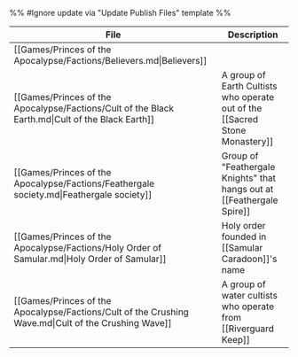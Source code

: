 %% #Ignore update via "Update Publish Files" template %% 

| File                                                                                                 | Description                                                                 |
| ---------------------------------------------------------------------------------------------------- | --------------------------------------------------------------------------- |
| [[Games/Princes of the Apocalypse/Factions/Believers.md\|Believers]]                                 |                                                                             |
| [[Games/Princes of the Apocalypse/Factions/Cult of the Black Earth.md\|Cult of the Black Earth]]     | A group of Earth Cultists who operate out of the [[Sacred Stone Monastery]] |
| [[Games/Princes of the Apocalypse/Factions/Feathergale society.md\|Feathergale society]]             | Group of "Feathergale Knights" that hangs out at [[Feathergale Spire]]      |
| [[Games/Princes of the Apocalypse/Factions/Holy Order of Samular.md\|Holy Order of Samular]]         | Holy order founded in [[Samular Caradoon]]'s name                           |
| [[Games/Princes of the Apocalypse/Factions/Cult of the Crushing Wave.md\|Cult of the Crushing Wave]] | A group of water cultists who operate from [[Riverguard Keep]]              |
